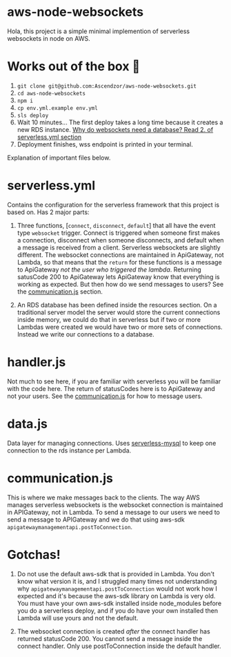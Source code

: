 # aws-node-websockets

Hola, this project is a simple minimal implemention of serverless websockets in node on AWS.

# Works out of the box 🦄

1) `git clone git@github.com:Ascendzor/aws-node-websockets.git`
2) `cd aws-node-websockets`
3) `npm i`
4) `cp env.yml.example env.yml`
5) `sls deploy`
6) Wait 10 minutes... The first deploy takes a long time because it creates a new RDS instance. [Why do websockets need a database? Read 2. of serverless.yml section](https://github.com/Ascendzor/aws-node-websockets#serverlessyml)
7) Deployment finishes, wss endpoint is printed in your terminal.

Explanation of important files below.

# serverless.yml
Contains the configuration for the serverless framework that this project is based on. Has 2 major parts:

1) Three functions, [`connect`, `disconnect`, `default`] that all have the event type `websocket` trigger. Connect is triggered when someone first makes a connection, disconnect when someone disconnects, and default when a message is received from a client. Serverless websockets are slightly different. The websocket connections are maintained in ApiGateway, not Lambda, so that means that the `return` for these functions is a message to ApiGateway *not the user who triggered the lambda*. Returning satusCode 200 to ApiGateway lets ApiGateway know that everything is working as expected. But then how do we send messages to users? See the [communication.js](https://github.com/Ascendzor/aws-node-websockets/blob/master/readme.md#communicationjs) section.

2) An RDS database has been defined inside the resources section. On a traditional server model the server would store the current connections inside memory, we could do that in serverless but if two or more Lambdas were created we would have two or more sets of connections. Instead we write our connections to a database.

# handler.js
Not much to see here, if you are familiar with serverless you will be familiar with the code here. The return of statusCodes here is to ApiGateway and not your users. See the [communication.js](https://github.com/Ascendzor/aws-node-websockets/blob/master/readme.md#communicationjs) for how to message users.

# data.js
Data layer for managing connections. Uses [serverless-mysql](https://github.com/jeremydaly/serverless-mysql) to keep one connection to the rds instance per Lambda.

# communication.js
This is where we make messages back to the clients. The way AWS manages serverless websockets is the websocket connection is maintained in APIGateway, not in Lambda. To send a message to our users we need to send a message to APIGateway and we do that using aws-sdk `apigatewaymanagementapi.postToConnection`.

# Gotchas!
1) Do not use the default aws-sdk that is provided in Lambda. You don't know what version it is, and I struggled many times not understanding why `apigatewaymanagementapi.postToConnection` would not work how I expected and it's because the aws-sdk library on Lambda is very old. You must have your own aws-sdk installed inside node_modules before you do a serverless deploy, and if you do have your own installed then Lambda will use yours and not the default.

2) The websocket connection is created *after* the connect handler has returned statusCode 200. You cannot send a message inside the connect handler. Only use postToConnection inside the default handler.
